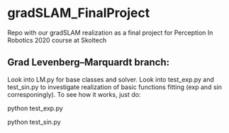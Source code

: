 # gradSLAM_FinalProject
Repo with our gradSLAM realization as a final project for Perception In Robotics 2020 course at Skoltech

## Grad Levenberg–Marquardt branch:
Look into LM.py for base classes and solver. Look into test_exp.py and test_sin.py to investigate realization of basic 
functions fitting (exp and sin corresponingly). To see how it works, just do:

python test_exp.py

python test_sin.py  